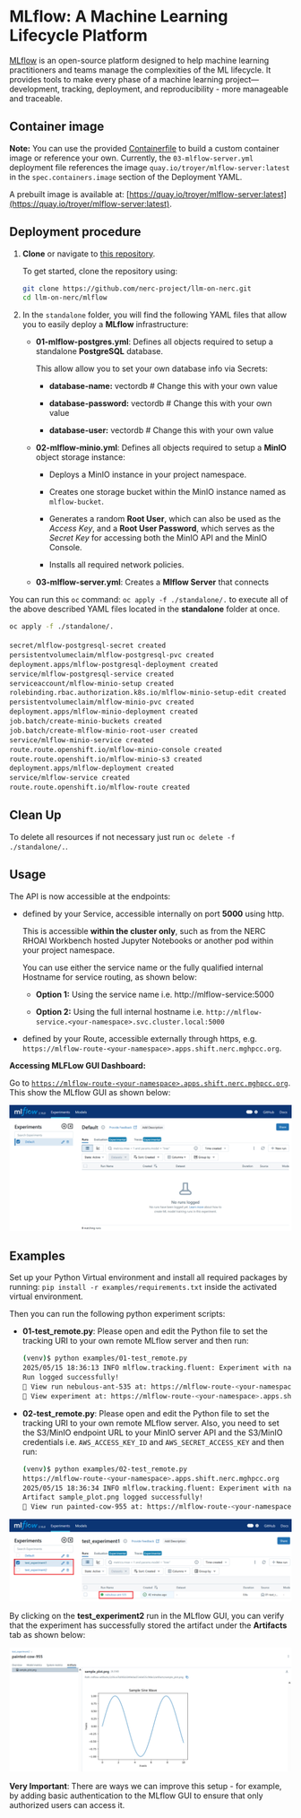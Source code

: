 # MLflow: A Machine Learning Lifecycle Platform

[MLflow](https://mlflow.org/) is an open-source platform designed to help machine learning practitioners and teams manage the complexities of the ML lifecycle. It provides tools to make every phase of a machine learning project—development, tracking, deployment, and reproducibility - more manageable and traceable.

## Container image

**Note:** You can use the provided [Containerfile](Containerfile) to build a custom container image or reference your own. Currently, the `03-mlflow-server.yml` deployment file references the image `quay.io/troyer/mlflow-server:latest` in the `spec.containers.image` section of the Deployment YAML.

A prebuilt image is available at: [https://quay.io/troyer/mlflow-server:latest](https://quay.io/troyer/mlflow-server:latest).

## Deployment procedure

1. **Clone** or navigate to [this repository](https://github.com/nerc-project/llm-on-nerc.git).

    To get started, clone the repository using:

    ```sh
    git clone https://github.com/nerc-project/llm-on-nerc.git
    cd llm-on-nerc/mlflow
    ```

2. In the `standalone` folder, you will find the following YAML files that allow you to easily deploy a **MLflow** infrastructure:

    -   **01-mlflow-postgres.yml**: Defines all objects required to setup a standalone **PostgreSQL** database.

        This allow allow you to set your own database info via Secrets:

        -   **database-name:** vectordb  # Change this with your own value

        -   **database-password:** vectordb  # Change this with your own value

        -   **database-user:** vectordb  # Change this with your own value

    -   **02-mlflow-minio.yml**: Defines all objects required to setup a **MinIO** object storage instance:

        -   Deploys a MinIO instance in your project namespace.

        -   Creates one storage bucket within the MinIO instance named as `mlflow-bucket`.

        -   Generates a random **Root User**, which can also be used as the *Access Key*,
            and a **Root User Password**, which serves as the *Secret Key* for accessing
            both the MinIO API and the MinIO Console.

        -   Installs all required network policies.

    -   **03-mlflow-server.yml**: Creates a **Mlflow Server** that connects

You can run this `oc` command: `oc apply -f ./standalone/.` to execute all of the above described YAML files located in the **standalone** folder at once.

```sh
oc apply -f ./standalone/.

secret/mlflow-postgresql-secret created
persistentvolumeclaim/mlflow-postgresql-pvc created
deployment.apps/mlflow-postgresql-deployment created
service/mlflow-postgresql-service created
serviceaccount/mlflow-minio-setup created
rolebinding.rbac.authorization.k8s.io/mlflow-minio-setup-edit created
persistentvolumeclaim/mlflow-minio-pvc created
deployment.apps/mlflow-minio-deployment created
job.batch/create-minio-buckets created
job.batch/create-mlflow-minio-root-user created
service/mlflow-minio-service created
route.route.openshift.io/mlflow-minio-console created
route.route.openshift.io/mlflow-minio-s3 created
deployment.apps/mlflow-deployment created
service/mlflow-service created
route.route.openshift.io/mlflow-route created
```

## Clean Up

To delete all resources if not necessary just run `oc delete -f ./standalone/.`.

## Usage

The API is now accessible at the endpoints:

-   defined by your Service, accessible internally on port **5000** using http.

    This is accessible **within the cluster only**, such as from the NERC RHOAI Workbench hosted Jupyter Notebooks or another pod within your project namespace.

    You can use either the service name or the fully qualified internal Hostname for service routing, as shown below:

    -   **Option 1:** Using the service name i.e. http://mlflow-service:5000

    -   **Option 2:** Using the full internal hostname i.e. `http://mlflow-service.<your-namespace>.svc.cluster.local:5000`

-   defined by your Route, accessible externally through https, e.g. `https://mlflow-route-<your-namespace>.apps.shift.nerc.mghpcc.org`.

**Accessing MLFLow GUI Dashboard:**

Go to [`https://mlflow-route-<your-namespace>.apps.shift.nerc.mghpcc.org`](https://mlflow-route-<your-namespace>.apps.shift.nerc.mghpcc.org). This show the MLflow GUI as shown below:

![MLFLow GUI](images/mlflow-gui.png)

## Examples

Set up your Python Virtual environment and install all required packages by running: `pip install -r examples/requirements.txt` inside the activated virtual environment.

Then you can run the following python experiment scripts:

-   **01-test_remote.py**: Please open and edit the Python file to set the tracking URI to your own remote MLflow server and then run:

    ```sh
    (venv)$ python examples/01-test_remote.py
    2025/05/15 18:36:13 INFO mlflow.tracking.fluent: Experiment with name 'test_experiment1' does not exist. Creating a new experiment.
    Run logged successfully!
    🏃 View run nebulous-ant-535 at: https://mlflow-route-<your-namespace>.apps.shift.nerc.mghpcc.org/#/experiments/1/runs/55f01904bd914be880fe9fd1fdbcc515
    🧪 View experiment at: https://mlflow-route-<your-namespace>.apps.shift.nerc.mghpcc.org/#/experiments/1
    ```

-   **02-test_remote.py**: Please open and edit the Python file to set the tracking URI to your own remote MLflow server. Also, you need to set the S3/MinIO endpoint URL to your MinIO server API and the S3/MinIO credentials i.e. `AWS_ACCESS_KEY_ID` and `AWS_SECRET_ACCESS_KEY` and then run:

    ```sh
    (venv)$ python examples/02-test_remote.py
    https://mlflow-route-<your-namespace>.apps.shift.nerc.mghpcc.org
    2025/05/15 18:36:34 INFO mlflow.tracking.fluent: Experiment with name 'test_experiment2' does not exist. Creating a new experiment.
    Artifact sample_plot.png logged successfully!
    🏃 View run painted-cow-955 at: https://mlflow-route-<your-namespace>.apps.shift.nerc.mghpcc.org/#/experiments/2/runs/05ce7b095b5049e0ad72e0ef25cf48e3
    ```

![MLflow Experiments](images/mlflow-experiments.png)

By clicking on the **test_experiment2** run in the MLflow GUI, you can verify that the experiment has successfully stored the artifact under the **Artifacts** tab
as shown below:

![MLflow Experiment Artifact](images/mlflow-experiment-artifact.png)

**Very Important**: There are ways we can improve this setup - for example, by adding basic authentication to the MLflow GUI to ensure that only authorized users can access it.
